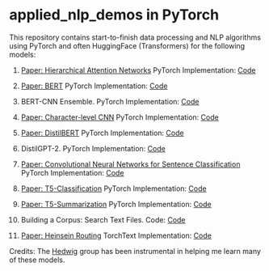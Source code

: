 # applied_nlp_demos in PyTorch

This repository contains start-to-finish data processing and NLP algorithms using PyTorch and often HuggingFace (Transformers) for the following models:

1. [Paper: Hierarchical Attention Networks](https://www.cs.cmu.edu/~hovy/papers/16HLT-hierarchical-attention-networks.pdf)  PyTorch Implementation: [Code](https://github.com/afogarty85/applied_nlp_demos/blob/master/HAN.py)

2. [Paper: BERT](https://arxiv.org/pdf/1810.04805.pdf?source=post_elevate_sequence_page)  PyTorch Implementation: [Code](https://github.com/afogarty85/applied_nlp_demos/blob/master/bert.py)

3. BERT-CNN Ensemble. PyTorch Implementation: [Code](https://github.com/afogarty85/applied_nlp_demos/blob/master/bert_cnn.py)

4. [Paper: Character-level CNN](https://papers.nips.cc/paper/5782-character-level-convolutional-networks-for-text-classification.pdf)  PyTorch Implementation: [Code](https://github.com/afogarty85/applied_nlp_demos/blob/master/char_cnn.py)

5. [Paper: DistilBERT](https://arxiv.org/pdf/1910.01108.pdf)  PyTorch Implementation: [Code](https://github.com/afogarty85/applied_nlp_demos/blob/master/distilbert.py)

6. DistilGPT-2.  PyTorch Implementation: [Code](https://github.com/afogarty85/applied_nlp_demos/blob/master/distilgpt2_generation.py)

7. [Paper: Convolutional Neural Networks for Sentence Classification](https://arxiv.org/pdf/1408.5882.pdf?source=post_page)  PyTorch Implementation: [Code](https://github.com/afogarty85/applied_nlp_demos/blob/master/kim_cnn.py)

8. [Paper: T5-Classification](https://arxiv.org/pdf/1910.10683.pdf)  PyTorch Implementation: [Code](https://github.com/afogarty85/applied_nlp_demos/blob/master/t5_classification.py)

9. [Paper: T5-Summarization](https://arxiv.org/pdf/1910.10683.pdf)  PyTorch Implementation: [Code](https://github.com/afogarty85/applied_nlp_demos/blob/master/t5_conditional_generation.py)

10. Building a Corpus: Search Text Files. Code: [Code](https://github.com/afogarty85/applied_nlp_demos/blob/master/search_text_files.py)

11. [Paper: Heinsein Routing](https://arxiv.org/abs/1911.00792)  TorchText Implementation: [Code](https://github.com/afogarty85/applied_nlp_demos/blob/master/BERT_capsule.py)


Credits: The [Hedwig](https://github.com/castorini/hedwig) group has been instrumental in helping me learn many of these models.
